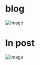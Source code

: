 # blog
![image](https://user-images.githubusercontent.com/68911691/154362795-de943588-ec1b-489d-96d6-2d60d35b6b48.png)
# In post
![image](https://user-images.githubusercontent.com/68911691/154362874-f2580fe3-08b1-42ab-b1b3-3804b8ff411f.png)

